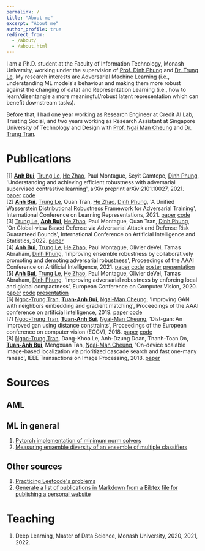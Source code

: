 ```yaml
---
permalink: /
title: "About me"
excerpt: "About me"
author_profile: true
redirect_from: 
  - /about/
  - /about.html
---
```


I am a Ph.D. student at the Faculty of Information Technology, Monash University, working under the supervision of [Prof. Dinh Phung](http://dinhphung.ml/) and [Dr. Trung Le](https://scholar.google.com/citations?user=gysdMxwAAAAJ&hl=en).  My research interests are Adversarial Machine Learning (i.e., understanding ML models's behaviour and making them more robust against the changing of data) and Representation Learning (i.e., how to learn/disentangle a more meaningful/robust latent representation which can benefit downstream tasks).

Before that, I had one year working as Research Engineer at Credit AI Lab, Trusting Social, and two years working as Research Assistant at Singapore University of Technology and Design with [Prof. Ngai Man Cheung](https://sites.google.com/site/mancheung0407/) and [Dr. Trung Tran](https://scholar.google.com/citations?user=9SE3GYMAAAAJ&hl=en).

Publications
======
[1]  [**Anh Bui**](https://tuananhbui89.github.io/),  [Trung Le](https://scholar.google.com/citations?user=gysdMxwAAAAJ&hl=en),  [He Zhao](https://ethanhezhao.github.io/),  Paul Montague,  Seyit Camtepe,  [Dinh Phung](http://dinhphung.ml/), 'Understanding and achieving efficient robustness with adversarial supervised contrastive learning', arXiv preprint arXiv:2101.10027, 2021. [paper](https://arxiv.org/abs/2101.10027) [code](https://github.com/tuananhbui89/ASCL)<br>
[2]  [**Anh Bui**](https://tuananhbui89.github.io/),  [Trung Le](https://scholar.google.com/citations?user=gysdMxwAAAAJ&hl=en),  Quan Tran,  [He Zhao](https://ethanhezhao.github.io/),  [Dinh Phung](http://dinhphung.ml/), 'A Unified Wasserstein Distributional Robustness Framework for Adversarial Training', International Conference on Learning Representations, 2021. [paper](https://openreview.net/forum?id=Dzpe9C1mpiv) [code](https://github.com/tuananhbui89/Unified-Distributional-Robustness)<br>
[3]  [Trung Le](https://scholar.google.com/citations?user=gysdMxwAAAAJ&hl=en),  [**Anh Bui**](https://tuananhbui89.github.io/),  [He Zhao](https://ethanhezhao.github.io/),  Paul Montague,  Quan Tran,  [Dinh Phung](http://dinhphung.ml/), 'On Global-view Based Defense via Adversarial Attack and Defense Risk Guaranteed Bounds', International Conference on Artificial Intelligence and Statistics, 2022. [paper](https://proceedings.mlr.press/v151/le22c/le22c.pdf)<br>
[4]  [**Anh Bui**](https://tuananhbui89.github.io/),  [Trung Le](https://scholar.google.com/citations?user=gysdMxwAAAAJ&hl=en),  [He Zhao](https://ethanhezhao.github.io/),  Paul Montague,  Olivier deVel,  Tamas Abraham,  [Dinh Phung](http://dinhphung.ml/), 'Improving ensemble robustness by collaboratively promoting and demoting adversarial robustness', Proceedings of the AAAI Conference on Artificial Intelligence, 2021. [paper](https://arxiv.org/abs/2009.09612) [code](https://github.com/tuananhbui89/Crossing-Collaborative-Ensemble) [poster](https://www.dropbox.com/s/88gfbrm84io12jv/6932_BuiA_Poster.pdf?dl=0) [presentation](https://www.dropbox.com/s/cytsud07rjido1v/6932_long_presentation.pdf?dl=0)<br>
[5]  [**Anh Bui**](https://tuananhbui89.github.io/),  [Trung Le](https://scholar.google.com/citations?user=gysdMxwAAAAJ&hl=en),  [He Zhao](https://ethanhezhao.github.io/),  Paul Montague,  Olivier deVel,  Tamas Abraham,  [Dinh Phung](http://dinhphung.ml/), 'Improving adversarial robustness by enforcing local and global compactness', European Conference on Computer Vision, 2020. [paper](https://arxiv.org/pdf/2007.05123.pdf) [code](https://github.com/tuananhbui89/Adversarial-Divergence-Reduction) [presentation](https://www.dropbox.com/s/m7kdbte0rxh0qra/FIT_presentation_Sep_20.pdf?dl=0)<br>
[6]  [Ngoc-Trung Tran](https://scholar.google.com/citations?user=9SE3GYMAAAAJ&hl=en),  [**Tuan-Anh Bui**](https://tuananhbui89.github.io/),  [Ngai-Man Cheung](https://sites.google.com/site/mancheung0407/), 'Improving GAN with neighbors embedding and gradient matching', Proceedings of the AAAI conference on artificial intelligence, 2019. [paper](https://ojs.aaai.org//index.php/AAAI/article/view/4454) [code](https://github.com/tntrung/gan)<br>
[7]  [Ngoc-Trung Tran](https://scholar.google.com/citations?user=9SE3GYMAAAAJ&hl=en),  [**Tuan-Anh Bui**](https://tuananhbui89.github.io/),  [Ngai-Man Cheung](https://sites.google.com/site/mancheung0407/), 'Dist-gan: An improved gan using distance constraints', Proceedings of the European conference on computer vision (ECCV), 2018. [paper](https://openaccess.thecvf.com/content_ECCV_2018/html/Ngoc-Trung_Tran_Generative_Adversarial_Autoencoder_ECCV_2018_paper.html) [code](https://github.com/tntrung/gan)<br>
[8]  [Ngoc-Trung Tran](https://scholar.google.com/citations?user=9SE3GYMAAAAJ&hl=en),  Dang-Khoa Le,  Anh-Dzung Doan,  Thanh-Toan Do,  [**Tuan-Anh Bui**](https://tuananhbui89.github.io/),  Mengxuan Tan,  [Ngai-Man Cheung](https://sites.google.com/site/mancheung0407/), 'On-device scalable image-based localization via prioritized cascade search and fast one-many ransac', IEEE Transactions on Image Processing, 2018. [paper](https://arxiv.org/pdf/1802.03510.pdf)<br>

Sources
======
## AML

## ML in general 
1. [Pytorch implementation of minimum norm solvers](https://github.com/tuananhbui89/min_norm_solvers)
2. [Measuring ensemble diversity of an ensemble of multiple classifiers](https://github.com/tuananhbui89/ensemble-diversity-measure)
  
## Other sources 
1. [Practicing Leetcode's problems](https://github.com/tuananhbui89/leetcode)
2. [Generate a list of publications in Markdown from a Bibtex file for publishing a personal website](https://github.com/tuananhbui89/gen_list_pub_from_bibtex)

Teaching
======
1. Deep Learning, Master of Data Science, Monash University, 2020, 2021, 2022.
